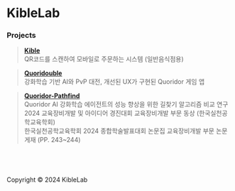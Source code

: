 # KibleLab

### Projects

> **[Kible](https://github.com/KibleLab/kible)** <br/>
> QR코드를 스캔하여 모바일로 주문하는 시스템 (일반음식점용)

> **[Quoridouble](https://github.com/KibleLab/quoridouble-portfolio)** <br />
> 강화학습 기반 AI와 PvP 대전, 개선된 UX가 구현된 Quoridor 게임 앱

> **[Quoridor-Pathfind](https://github.com/KibleLab/quoridor-pathfind)** <br />
> Quoridor AI 강화학습 에이전트의 성능 향상을 위한 길찾기 알고리즘 비교 연구 <br />
> 2024 교육장비개발 및 아이디어 경진대회 교육장비개발 부문 동상 (한국실천공학교육학회) <br />
> 한국실천공학교육학회 2024 종합학술발표대회 논문집 교육장비개발 부문 논문 게재 (PP. 243~244)

## <br />
Copyright © 2024 KibleLab
